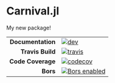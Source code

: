 # Carnival.jl

My new package!

|||
|---------------------:|:----------------------------------------|
| **Documentation**    | [![dev][docs-dev-img]][docs-dev-url]    |
| **Travis Build**     | [![travis][travis-img]][travis-url]     |
| **Code Coverage**    | [![codecov][codecov-img]][codecov-url]  |
| **Bors**             | [![Bors enabled][bors-img]][bors-url]   |

[docs-dev-img]: https://img.shields.io/badge/docs-dev-blue.svg
[docs-dev-url]: https://skandalaCLIMA.github.io/Carnival/dev/

[travis-img]: https://travis-ci.org/skandalaCLIMA/Carnival.svg?branch=master
[travis-url]: https://travis-ci.org/skandalaCLIMA/Carnival

[codecov-img]: https://codecov.io/gh/skandalaCLIMA/Carnival/branch/master/graph/badge.svg
[codecov-url]: https://codecov.io/gh/skandalaCLIMA/Carnival

[bors-img]: https://bors.tech/images/badge_small.svg
[bors-url]: https://app.bors.tech/repositories/20449
